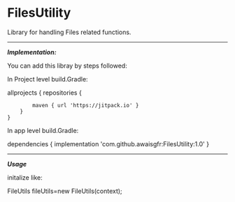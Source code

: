 # FilesUtility
Library for handling Files related functions.

---------------------------------------------

***Implementation:***

You can add this libray by steps followed:

In Project level build.Gradle:

allprojects {
		repositories {

			maven { url 'https://jitpack.io' }
		}
	}

In app level build.Gradle:

dependencies {
	        implementation 'com.github.awaisgfr:FilesUtility:1.0'
	}

--------------------------------------------

***Usage***

initalize like:

FileUtils fileUtils=new FileUtils(context);



